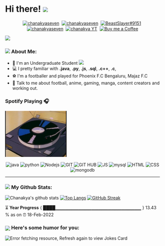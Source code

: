 


# Hi there! <img src="https://github.com/TheDudeThatCode/TheDudeThatCode/blob/master/Assets/Hi.gif" width="29px">
<p align="center">
<a href="https://twitter.com/chanakyaseven" target="blank"><img align="center" src="https://cdn.jsdelivr.net/npm/simple-icons@3.0.1/icons/twitter.svg" alt="chanakyaseven" height="30" width="30" /></a>&nbsp;
<a href="https://in.linkedin.com/in/chanakya-k-s-792017181" target="blank"><img align="center" src="https://cdn.jsdelivr.net/npm/simple-icons@3.0.1/icons/linkedin.svg" alt="chanakyaseven" height="30" width="30" /></a>&nbsp;
<a href="http://discord.com/users/BeastSlayer#9151" target="blank"><img align="center" src="https://cdn.jsdelivr.net/npm/simple-icons@3.0.1/icons/discord.svg" alt="BeastSlayer#9151" height="40" width="30" /></a>&nbsp;
<a href="https://www.instagram.com/chanakyaseven/?hl=en" target="blank"><img align="center" src="https://cdn.jsdelivr.net/npm/simple-icons@3.0.1/icons/instagram.svg" alt="chanakyaseven" height="40" width="30" /></a>&nbsp;
<a href="https://www.youtube.com/channel/UCHakf5GLtTURvG2wqURSRTA?app=desktop" target="blank"><img align="center" src="https://cdn.jsdelivr.net/npm/simple-icons@3.0.1/icons/youtube.svg" alt="chanakya YT" height="40" width="30" /></a>&nbsp;      
<a href="https://www.buymeacoffee.com/chanakyaseven"><img align="center" alt="Buy me a Coffee" width="30px" src="https://cdn.jsdelivr.net/npm/simple-icons@3.0.1/icons/buymeacoffee.svg" /></a>
</p>

![](https://camo.githubusercontent.com/992babdffd8c74a1502de375fbdf7e4d54773242/68747470733a2f2f6d656469612e67697068792e636f6d2f6d656469612f53576f536b4e36447854737a71494b4571762f67697068792e676966)

### <img src="https://github.com/TheDudeThatCode/TheDudeThatCode/blob/master/Assets/Developer.gif" width="45px"> About Me:
- 🏦 I'm an Undergraduate Student 
      <img src="https://media.giphy.com/media/WUlplcMpOCEmTGBtBW/giphy.gif" width="30">
- 💻 I pretty familiar with **.java**, **.py**, **.js**, **.sql**, **.c++**, **.c**,
- ⚽ I'm a footballer and played for Phoenix F.C Bengaluru, Majaz F.C
- 💬 Talk to me about football, anime, gaming, manga, content creators and working out.

### Spotify Playing 🎧

[<img src="https://github.com/An3sha/An3sha/blob/master/Art/3.gif" alt="Chanakya Spotify Playing" width="200" />](https://open.spotify.com/playlist/2RMfbfxjBKi2LUiwJ4iGNV?si=11XVdQ9xSZyGefIB0ixhvw)

<p align="center">
      <img src="https://www.vectorlogo.zone/logos/java/java-icon.svg" alt="java" width="65" height="65"/> 
      <img src="https://www.vectorlogo.zone/logos/python/python-icon.svg" alt="python" width="55" height="55"/>
      <img src="https://www.vectorlogo.zone/logos/nodejs/nodejs-icon.svg" alt="Nodejs" width="55" height="55"/>
      <img src="https://cdn.jsdelivr.net/npm/simple-icons@3.0.1/icons/git.svg" alt="GIT" width="55" height="55"/>
      <img src="https://cdn.jsdelivr.net/npm/simple-icons@3.0.1/icons/github.svg" alt="GIT HUB" width="55" height="55"/> 
      <img src="https://cdn.jsdelivr.net/npm/simple-icons@3.0.1/icons/javascript.svg" alt="JS" width="55" height="55"/> 
      <img src="https://www.vectorlogo.zone/logos/mysql/mysql-icon.svg" alt="mysql" width="45" height="55"/>
      <img src="https://www.vectorlogo.zone/logos/w3_html5/w3_html5-icon.svg" alt="HTML" width="45" height="55"/>
      <img src="https://www.vectorlogo.zone/logos/w3_css/w3_css-official.svg" alt="CSS" width="45" height="55"/>
      <img src="https://www.vectorlogo.zone/logos/mongodb/mongodb-icon.svg" alt="mongodb" width="45" height="55"/>
</p>

---
### <img src='https://media1.giphy.com/media/du3J3cXyzhj75IOgvA/giphy.gif?cid=ecf05e47x2g034i9pzwtzzsd3xgg2w9nr94t4tflbbgo3008&rid=giphy.gif' width='25px'> My Github Stats:
![Chanakya's github stats](https://github-readme-stats.vercel.app/api?username=ChSeven&show_icons=true&title_color=ffc857&icon_color=8ac926&text_color=daf7dc&bg_color=151515&hide=issues&count_private=true&include_all_commits=true)
[![Top Langs](https://github-readme-stats.vercel.app/api/top-langs/?username=ChSeven&layout=compact&text_color=daf7dc&bg_color=151515&hide=css,html,php)](https://github.com/anuraghazra/github-readme-stats)
[![GitHub Streak](https://github-readme-streak-stats.herokuapp.com/?user=ChSeven&theme=dark)](https://git.io/streak-stats)



⏳ **Year Progress** { ████▁▁▁▁▁▁▁▁▁▁▁▁▁▁▁▁▁▁▁▁▁▁▁▁▁▁ } 13.43 % as on ⏰ 18-Feb-2022


### <img align ='center' src='https://media2.giphy.com/media/UQDSBzfyiBKvgFcSTw/giphy.gif?cid=ecf05e47p3cd513axbek3f56ti3jzizq8hincw20jauyyfyw&rid=giphy.gif' width ='29px'> Here's some humor for you:
<img src="https://readme-jokes.vercel.app/api" alt="Error fetching resource, Refresh again to view Jokes Card" />

